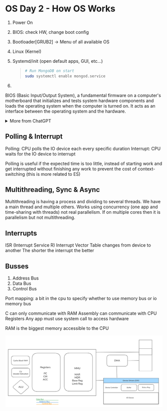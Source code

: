 # OS Day 2 - How OS Works

1. Power On
2. BIOS: check HW, change boot config
3. Bootloader[GRUB2] -> Menu of all available OS
4. Linux (Kernel)
5. Systemd/init (open default apps, GUI, etc...)

    > ```bash
    ># Run MongoDB on start
    >sudo systemctl enable mongod.service
    > ```

6.

BIOS (Basic Input/Output System), a fundamental firmware on a computer's motherboard that initializes and tests system hardware components and loads the operating system when the computer is turned on. It acts as an interface between the operating system and the hardware.

<details>
    <summary>More from ChatGPT</summary>

    Anything that will work needs to be moved to RAM

    1. When you press the power button:

        - The CPU is reset and begins execution from a fixed memory address, a location hard-coded into the CPU (for example, 0xFFFF0 on x86).
        - That address maps to the BIOS firmware, which resides in non-volatile ROM or flash memory on the motherboard.
    At this point, nothing is yet loaded into RAM — RAM isn’t even initialized yet.

    2. BIOS Execution from ROM

        - The CPU starts executing instructions directly from the ROM chip where the BIOS is stored.
        - These instructions are read-only and typically reside in a flash memory (electrically erasable programmable ROM, not traditional “hard” ROM).
        - Early instructions initialize the CPU registers, memory controller, and chipset so the system can access RAM.

    3. Shadowing BIOS to RAM (for speed)

        Once the BIOS has initialized RAM, it often copies itself (or parts of itself) from ROM into RAM. This process is called BIOS shadowing.
        Why? ROM is much slower than RAM.
        Executing BIOS code from RAM speeds up further operations (like POST routines and disk access setup).
        So yes — after initial boot, portions of the BIOS are usually shadowed (copied) into RAM and executed from there, but only after RAM has been initialized.

    4. Handoff to Bootloader
        After POST (Power-On Self-Test) and hardware initialization: The BIOS locates a bootable device. It loads the bootloader (like GRUB or Windows Boot Manager) from that device into RAM. Then transfers control to it.

</details>

## Polling & Interrupt

Polling: CPU polls the IO device each every specific duration
Interrupt: CPU waits for the IO device to interrupt

Polling is useful if the expected time is too little, instead of starting work and get interrupted without finishing any work to prevent the cost of context-switching (this is more related to ES)

## Multithreading, Sync & Async

Multithreading is having a process and dividing to several threads.
We have a main thread and multiple others. Works using concurrency (one app and time-sharing with threads) not real parallelism. If on multiple cores then it is parallelism but not multithreading.

## Interrupts

ISR (Interrupt Service R)
Interrupt Vector Table changes from device to another
The shorter the interrupt the better

## Busses

1. Address Bus
2. Data Bus
3. Control Bus

Port mapping: a bit in the cpu to specify whether to use memory bus or io memory bus

C can only communicate with RAM
Assembly can communicate with CPU Registers
Any app must use system call to access hardware

RAM is the biggest memory accessible to the CPU

![Computer Architecture](computerArchitecture.png)


